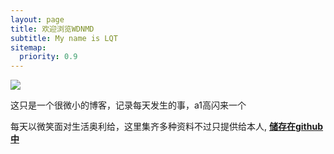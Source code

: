 ```yaml
---
layout: page
title: 欢迎浏览WDNMD
subtitle: My name is LQT 
sitemap:
  priority: 0.9
---
```


<img src="{{ '/assets/img/pudhina.jpg' | prepend: site.baseurl }}" id="about-img">

<div id="describe-text">
	<p>这只是一个很微小的博客，记录每天发生的事，a1高闪来一个</p>
	<p>每天以微笑面对生活奥利给，这里集齐多种资料不过只提供给本人, <strong> <a href="https://github.com/knhash/Pudhina"> 储存在github中</a> </strong></p>
</div>